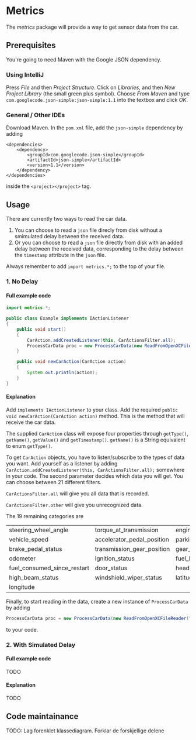 # Metrics
The *metrics* package will provide a way to get sensor data from the car.

## Prerequisites
You're going to need Maven with the Google JSON dependency.

### Using IntelliJ
Press *File* and then *Project Structure*.
Click on *Libraries*, and then *New Project Library* (the small green plus symbol).
Choose *From Maven* and type
`com.googlecode.json-simple:json-simple:1.1`
into the textbox and click *OK*.

### General / Other IDEs
Download Maven. In the `pom.xml` file, add the `json-simple` dependency by adding
```
<dependencies>
	<dependency>
		<groupId>com.googlecode.json-simple</groupId>
		<artifactId>json-simple</artifactId>
		<version>1.1</version>
	</dependency>
</dependencies>
```
inside the `<project></project>` tag.

## Usage
There are currently two ways to read the car data.

1. You can choose to read a `json` file direcly from disk without a smimulated delay between the received data.
2. Or you can choose to read a `json` file directly from disk with an added delay between the received data, corresponding to the delay between the `timestamp` attribute in the `json` file.

Always remember to add `import metrics.*;` to the top of your file.

### 1. No Delay

#### Full example code
```java
import metrics.*;

public class Example implements IActionListener
{
    public void start()
    {
        CarAction.addCreatedListener(this, CarActionsFilter.all);
        ProcessCarData proc = new ProcessCarData(new ReadFromOpenXCFileReader("src/metrics/data1.json"));
    }

    public void newCarAction(CarAction action)
    {
        System.out.println(action);
    }
}
```

#### Explanation

Add `implements IActionListener` to your class. Add the required `public void newCarAction(CarAction action)` method. This is the method that will receive the car data.

The supplied `CarAction` class will expose four properties through `getType()`, `getName()`, `getValue()` and `getTimestamp()`.
`getName()` is a String equivalent to enum `getType()`.

To get `CarAction` objects, you have to listen/subscribe to the types of data you want. Add yourself as a listener by
adding
```CarAction.addCreatedListener(this, CarActionsFilter.all);```
somewhere in your code. The second parameter decides which data you will get. You can choose between 21 different filters.

`CarActionsFilter.all` will give you all data that is recorded.

`CarActionsFilter.other` will give you unrecognized data.

The 19 remaining categories are

<table border="0">
	<tbody>
		<tr>
			<td>steering_wheel_angle</td>
			<td>torque_at_transmission</td>
			<td>engine_speed</td>
		</tr>
		<tr>
			<td>vehicle_speed</td>
			<td>accelerator_pedal_position</td>
			<td>parking_brake_status</td>
		</tr>
		<tr>
			<td>brake_pedal_status</td>
			<td>transmission_gear_position</td>
			<td>gear_lever_position</td>
		</tr>
		<tr>
			<td>odometer</td>
			<td>ignition_status</td>
			<td>fuel_level</td>
		</tr>
		<tr>
			<td>fuel_consumed_since_restart</td>
			<td>door_status</td>
			<td>headlamp_status</td>
		</tr>
		<tr>
			<td>high_beam_status</td>
			<td>windshield_wiper_status</td>
			<td>latitude</td>
		</tr>
		<tr>
			<td>longitude</td>
		</tr>
	</tbody>
</table>

Finally, to start reading in the data, create a new instance of `ProcessCarData` by adding
```java
ProcessCarData proc = new ProcessCarData(new ReadFromOpenXCFileReader("src/metrics/data1.json"));
```
to your code.


### 2. With Simulated Delay

#### Full example code

TODO

#### Explanation

TODO

## Code maintainance

TODO: Lag forenklet klassediagram. Forklar de forskjellige delene